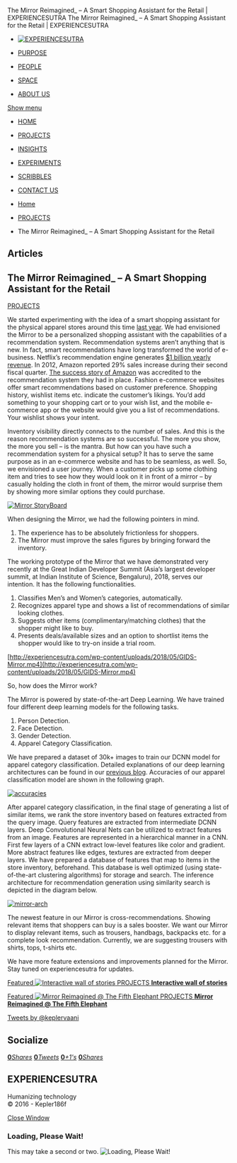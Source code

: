 The Mirror Reimagined\_ – A Smart Shopping Assistant for the Retail | EXPERIENCESUTRA                         The Mirror Reimagined\_ – A Smart Shopping Assistant for the Retail | EXPERIENCESUTRA                                   

*   [![EXPERIENCESUTRA](/wp-content/themes/tresor-theme/images/logo.png)](http://experiencesutra.com/)

*   [PURPOSE](http://experiencesutra.com/purpose/)
*   [PEOPLE](http://experiencesutra.com/people/)
*   [SPACE](http://experiencesutra.com/gallery/space/)
*   [ABOUT US](http://experiencesutra.com/about-us/)

 [Show menu](#dat-menu)

*   [HOME](http://experiencesutra.com/)
*   [PROJECTS](http://experiencesutra.com/category/projects/)
*   [INSIGHTS](http://experiencesutra.com/category/insights/)
*   [EXPERIMENTS](http://experiencesutra.com/category/experiments/)
*   [SCRIBBLES](http://experiencesutra.com/category/scribbles/)
*   [CONTACT US](http://experiencesutra.com/contact-us/)

*   [Home](http://experiencesutra.com)
*   [PROJECTS](http://experiencesutra.com/category/projects/)
*   The Mirror Reimagined\_ – A Smart Shopping Assistant for the Retail

Articles
--------

The Mirror Reimagined\_ – A Smart Shopping Assistant for the Retail
-------------------------------------------------------------------

[PROJECTS](http://experiencesutra.com/category/projects/)

We started experimenting with the idea of a smart shopping assistant for the physical apparel stores around this time [last year](http://experiencesutra.com/projects/the-interactive-mirror/). We had envisioned the Mirror to be a personalized shopping assistant with the capabilities of a recommendation system. Recommendation systems aren’t anything that is new. In fact, smart recommendations have long transformed the world of e-business. Netflix’s recommendation engine generates [$1 billion yearly revenue](https://www.businessinsider.in/Why-Netflix-thinks-its-personalized-recommendation-engine-is-worth-1-billion-per-year/articleshow/52754724.cms). In 2012, Amazon reported 29% sales increase during their second fiscal quarter. [The success story of Amazon](http://fortune.com/2012/07/30/amazons-recommendation-secret/) was accredited to the recommendation system they had in place. Fashion e-commerce websites offer smart recommendations based on customer preference. Shopping history, wishlist items etc. indicate the customer’s likings. You’d add something to your shopping cart or to your wish list, and the mobile e-commerce app or the website would give you a list of recommendations. Your wishlist shows your intent.

Inventory visibility directly connects to the number of sales. And this is the reason recommendation systems are so successful. The more you show, the more you sell – is the mantra. But how can you have such a recommendation system for a physical setup? It has to serve the same purpose as in an e-commerce website and has to be seamless, as well. So, we envisioned a user journey. When a customer picks up some clothing item and tries to see how they would look on it in front of a mirror – by casually holding the cloth in front of them, the mirror would surprise them by showing more similar options they could purchase.

[![Mirror StoryBoard](http://experiencesutra.com/wp-content/uploads/2018/05/Mirror_StoryBoard_02MAY181.jpg)](http://experiencesutra.com/wp-content/uploads/2018/05/Mirror_StoryBoard_02MAY181.jpg)

When designing the Mirror, we had the following pointers in mind.

1.  The experience has to be absolutely frictionless for shoppers.
2.  The Mirror must improve the sales figures by bringing forward the inventory.

The working prototype of the Mirror that we have demonstrated very recently at the Great Indian Developer Summit (Asia’s largest developer summit, at Indian Institute of Science, Bengaluru), 2018, serves our intention. It has the following functionalities.

1.  Classifies Men’s and Women’s categories, automatically.
2.  Recognizes apparel type and shows a list of recommendations of similar looking clothes.
3.  Suggests other items (complimentary/matching clothes) that the shopper might like to buy.
4.  Presents deals/available sizes and an option to shortlist items the shopper would like to try-on inside a trial room.

[http://experiencesutra.com/wp-content/uploads/2018/05/GIDS-Mirror.mp4](http://experiencesutra.com/wp-content/uploads/2018/05/GIDS-Mirror.mp4)

So, how does the Mirror work?

The Mirror is powered by state-of-the-art Deep Learning. We have trained four different deep learning models for the following tasks.

1.  Person Detection.
2.  Face Detection.
3.  Gender Detection.
4.  Apparel Category Classification.

We have prepared a dataset of 30k+ images to train our DCNN model for apparel category classification. Detailed explanations of our deep learning architectures can be found in our [previous blog](http://experiencesutra.com/experiments/deep-learning-in-fashion/). Accuracies of our apparel classification model are shown in the following graph.

[![accuracies](http://experiencesutra.com/wp-content/uploads/2018/05/Screen-Shot-2018-05-02-at-1.21.15-PM.png)](http://experiencesutra.com/wp-content/uploads/2018/05/Screen-Shot-2018-05-02-at-1.21.15-PM.png)

After apparel category classification, in the final stage of generating a list of similar items, we rank the store inventory based on features extracted from the query image. Query features are extracted from intermediate DCNN layers. Deep Convolutional Neural Nets can be utilized to extract features from an image. Features are represented in a hierarchical manner in a CNN. First few layers of a CNN extract low-level features like color and gradient. More abstract features like edges, textures are extracted from deeper layers. We have prepared a database of features that map to items in the store inventory, beforehand. This database is well optimized (using state-of-the-art clustering algorithms) for storage and search. The inference architecture for recommendation generation using similarity search is depicted in the diagram below.

[![mirror-arch](http://experiencesutra.com/wp-content/uploads/2018/05/mirror-arch.png)](http://experiencesutra.com/wp-content/uploads/2018/05/mirror-arch.png)

The newest feature in our Mirror is cross-recommendations. Showing relevant items that shoppers can buy is a sales booster. We want our Mirror to display relevant items, such as trousers, handbags, backpacks etc. for a complete look recommendation. Currently, we are suggesting trousers with shirts, tops, t-shirts etc.

We have more feature extensions and improvements planned for the Mirror. Stay tuned on experiencesutra for updates.

[Featured ![Interactive wall of stories](http://experiencesutra.com/wp-content/uploads/2016/05/KDy2015-397x310_c.png)   PROJECTS **Interactive wall of stories**](http://experiencesutra.com/projects/wallofstories/) 

[Featured ![Mirror Reimagined @ The Fifth Elephant](http://experiencesutra.com/wp-content/uploads/2018/08/10-397x310_c.jpg)   PROJECTS **Mirror Reimagined @ The Fifth Elephant**](http://experiencesutra.com/projects/mirror-reimagined-the-fifth-elephant/) 

[Tweets by @keplervaani](https://twitter.com/twitterdev)

Socialize
---------

[**0**_Shares_](http://www.facebook.com/sharer/sharer.php?u=http://experiencesutra.com) [**0**_Tweets_](#) [**0**_+1's_](https://plus.google.com/share?url=http://experiencesutra.com) [**0**_Shares_](http://www.linkedin.com/shareArticle?mini=true&url=http://experiencesutra.com&title=EXPERIENCESUTRA+-+Humanizing+Technology)

EXPERIENCESUTRA
---------------

Humanizing technology  
© 2016 - Kepler186f

[Close Window](#)

### Loading, Please Wait!

This may take a second or two. ![Loading, Please Wait!](http://experiencesutra.com/wp-content/themes/tresor-theme/images/loading.gif "Loading, Please Wait!")